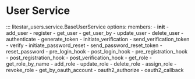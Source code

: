 # User Service

::: litestar_users.service.BaseUserService
    options:
        members:
            - __init__
            - add_user
            - register
            - get_user
            - get_user_by
            - update_user
            - delete_user
            - authenticate
            - generate_token
            - initiate_verification
            - send_verification_token
            - verify
            - initiate_password_reset
            - send_password_reset_token
            - reset_password
            - pre_login_hook
            - post_login_hook
            - pre_registration_hook
            - post_registration_hook
            - post_verification_hook
            - get_role
            - get_role_by_name
            - add_role
            - update_role
            - delete_role
            - assign_role
            - revoke_role
            - get_by_oauth_account
            - oauth2_authorize
            - oauth2_callback
